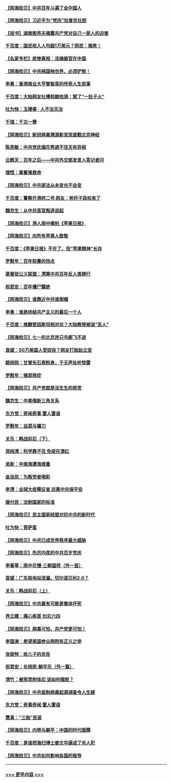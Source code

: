 #### [【网海拾贝】中共百年斗遍了全中国人](../pages/nsc993/n13060020.md?t=07020602) 
#### [【网海拾贝】习近平为“党庆”拉普京壮胆](../pages/nsc993/n13057781.md?t=07020602) 
#### [【投书】湖南殷亮夫揭露共产党对自己一家人的迫害](../pages/nsc993/n13057744.md?t=07020602) 
#### [千百度：国民收入人均超1万美元？网民：搞笑！](../pages/nsc993/n13057692.md?t=07020602) 
#### [【名家专栏】悲惨真相：活摘器官在中国](../pages/nsc993/n13056611.md?t=07020602) 
#### [【网海拾贝】中共祸国殃世界，必须铲除！](../pages/nsc993/n13056011.md?t=07020602) 
#### [李勇：香港报业大亨黎智英的传奇人生故事](../pages/nsc993/n13055258.md?t=07020602) 
#### [千百度：大陆网友吐槽核酸检测：窝了“一肚子火”](../pages/nsc993/n13055194.md?t=07020602) 
#### [吐为快：玉楼春 · 人不治天治](../pages/nsc993/n13054028.md?t=07020602) 
#### [千瑞：千古一孽](../pages/nsc993/n13054016.md?t=07020602) 
#### [【网海拾贝】新冠病毒溯源新发现直戳北京神经](../pages/nsc993/n13052425.md?t=07020602) 
#### [陈思敏：中共党庆烟花秀遮不住天有异相](../pages/nsc993/n13052020.md?t=07020602) 
#### [云鹤天：百年之后——中共外交部发言人答记者问](../pages/nsc993/n13051604.md?t=07020602) 
#### [理悟：毒誓难救命](../pages/nsc993/n13051601.md?t=07020602) 
#### [【网海拾贝】中共家法从未变也不会变](../pages/nsc993/n13050366.md?t=07020602) 
#### [千百度：警察升港府二号 网友：枪杆子政权来了](../pages/nsc993/n13050261.md?t=07020602) 
#### [魏京生：从中共高官叛逃说起](../pages/nsc993/n13048997.md?t=07020602) 
#### [【网海拾贝】港人雨中痛别《苹果日报》](../pages/nsc993/n13048941.md?t=07020602) 
#### [【网海拾贝】向所有苹果人致敬](../pages/nsc993/n13046795.md?t=07020602) 
#### [千百度：《苹果日报》不在了，但“苹果精神”长存](../pages/nsc993/n13046703.md?t=07020602) 
#### [罗慰年：百年较量的拐点](../pages/nsc993/n13046542.md?t=07020602) 
#### [基督徒公义联盟：清算中共百年反人类罪行](../pages/nsc993/n13046499.md?t=07020602) 
#### [祝君安：百年僵尸罄绝](../pages/nsc993/n13045595.md?t=07020602) 
#### [【网海拾贝】谁靠近中共谁倒楣](../pages/nsc993/n13044667.md?t=07020602) 
#### [李勇：谁是终结共产主义的最后一个人](../pages/nsc993/n13044397.md?t=07020602) 
#### [千百度：推翻爱因斯坦相对论？大陆教授被讽“丢人”](../pages/nsc993/n13043908.md?t=07020602) 
#### [【网海拾贝】七一的北京连只鸟都飞不进](../pages/nsc993/n13041377.md?t=07020602) 
#### [袁斌：50万美国人受奴役？网友打脸赵立坚](../pages/nsc993/n13041330.md?t=07020602) 
#### [颜纯钩：甘冒矢石竟粉身，于无声处听惊雷](../pages/nsc993/n13041140.md?t=07020602) 
#### [罗慰年：猪崇拜症](../pages/nsc993/n13041071.md?t=07020602) 
#### [【网海拾贝】共产党就是活生生的邪灵](../pages/nsc993/n13036627.md?t=07020602) 
#### [魏京生：中美俄新三角关系](../pages/nsc993/n13035986.md?t=07020602) 
#### [东方觉：奇闻奇事 雷人雷语](../pages/nsc993/n13035878.md?t=07020602) 
#### [罗慰年：韭菜与镰刀](../pages/nsc993/n13034374.md?t=07020602) 
#### [关乐：韩战前后（下）](../pages/nsc993/n13034113.md?t=07020602) 
#### [郑纯清：科学靠不住 免疫在漂红](../pages/nsc993/n13034093.md?t=07020602) 
#### [吴新：中南海遭海难重](../pages/nsc993/n13034084.md?t=07020602) 
#### [金浴凤：为叛党者喝彩](../pages/nsc993/n13034058.md?t=07020602) 
#### [李清：全球大疫需反省 远离中共保平安](../pages/nsc993/n13033784.md?t=07020602) 
#### [唐付民：法制国家的标准](../pages/nsc993/n13032944.md?t=07020602) 
#### [【网海拾贝】民主国家结盟对抗中共的新时代](../pages/nsc993/n13031717.md?t=07020602) 
#### [吐为快：菩萨蛮](../pages/nsc993/n13030033.md?t=07020602) 
#### [【网海拾贝】中共已成世界秩序最大威胁](../pages/nsc993/n13028138.md?t=07020602) 
#### [【网海拾贝】色厉内荏的中共百岁党庆](../pages/nsc993/n13025582.md?t=07020602) 
#### [李春草：雨中花慢‧三朝国师（外一首）](../pages/nsc993/n13025567.md?t=07020602) 
#### [袁斌：广东核电站泄漏，切尔诺贝利2.0？](../pages/nsc993/n13025475.md?t=07020602) 
#### [关乐：韩战前后（上）](../pages/nsc993/n13025387.md?t=07020602) 
#### [【网海拾贝】中共最有可能是集体坏死](../pages/nsc993/n13023101.md?t=07020602) 
#### [界立建：痛心疾首 勿忘六四](../pages/nsc993/n13022339.md?t=07020602) 
#### [【网海拾贝】病毒可怕，共产党更可怕！](../pages/nsc993/n13020728.md?t=07020602) 
#### [李国涛：希望美国参众两院有正义之举](../pages/nsc993/n13020674.md?t=07020602) 
#### [张彼特：给儿子的忠告](../pages/nsc993/n13018934.md?t=07020602) 
#### [祝君安：长相思‧躺平乐（外一篇）](../pages/nsc993/n13018923.md?t=07020602) 
#### [清竹：被邪灵附体后 该如何摆脱？](../pages/nsc993/n13018877.md?t=07020602) 
#### [【网海拾贝】中共抵制病毒起源调查令人生疑](../pages/nsc993/n13017785.md?t=07020602) 
#### [东方觉：奇事奇闻 雷人雷语](../pages/nsc993/n13017577.md?t=07020602) 
#### [慧真：“三胎”民谣](../pages/nsc993/n13017394.md?t=07020602) 
#### [【网海拾贝】内卷与躺平：中国的时代图腾](../pages/nsc993/n13016128.md?t=07020602) 
#### [千百度：是谁把海归博士姜文华逼成了杀人犯](../pages/nsc993/n13015218.md?t=07020602) 
#### [【网海拾贝】中共如何影响各国的报导](../pages/nsc993/n13012599.md?t=07020602) 

----
#### [ >>> 更早内容 <<< ](../indexes/nsc993-earlier.md)
